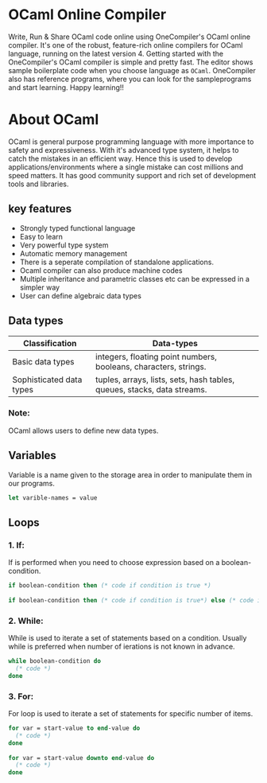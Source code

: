 # OCaml Online Compiler

Write, Run & Share OCaml code online using OneCompiler's OCaml online compiler. It's one of the robust, feature-rich online compilers for OCaml language, running on the latest version 4. Getting started with the OneCompiler's OCaml compiler is simple and pretty fast. The editor shows sample boilerplate code when you choose language as `OCaml`. OneCompiler also has reference programs, where you can look for the sampleprograms and start learning. Happy learning!!

# About OCaml

OCaml is general purpose programming language with more importance to safety and expressiveness. With it's advanced type system, it helps to catch the mistakes in an efficient way. Hence this is used to develop applications/environments where a single mistake can cost millions and speed matters. It has good community support and rich set of development tools and libraries.

## key features

* Strongly typed functional language
* Easy to learn
* Very powerful type system
* Automatic memory management
* There is a seperate compilation of standalone applications.
* Ocaml compiler can also produce machine codes
* Multiple inheritance and parametric classes etc can be expressed in a simpler way
* User can define algebraic data types 

## Data types

| Classification | Data-types | 
|----|----|
| Basic data types| integers, floating point numbers, booleans, characters, strings.|
| Sophisticated data types| tuples, arrays, lists, sets, hash tables, queues, stacks, data streams.|

### Note:
OCaml allows users to define new data types.

## Variables

Variable is a name given to the storage area in order to manipulate them in our programs.

```ocaml
let varible-names = value
```
## Loops

### 1. If:

If is performed when you need to choose expression based on a boolean-condition.

```ocaml
if boolean-condition then (* code if condition is true *)
  
if boolean-condition then (* code if condition is true*) else (* code if condition is false*)
```

### 2. While:

While is used to iterate a set of statements based on a condition. Usually while is preferred when number of ierations is not known in advance.

```ocaml
while boolean-condition do
  (* code *)
done
```

### 3. For:

For loop is used to iterate a set of statements for specific number of items.

```ocaml
for var = start-value to end-value do
  (* code *)
done
  
for var = start-value downto end-value do
  (* code *)
done
```